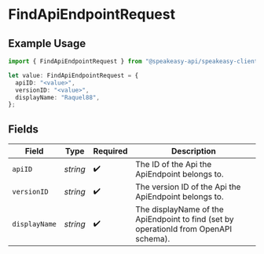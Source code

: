 # FindApiEndpointRequest

## Example Usage

```typescript
import { FindApiEndpointRequest } from "@speakeasy-api/speakeasy-client-sdk-typescript/sdk/models/operations";

let value: FindApiEndpointRequest = {
  apiID: "<value>",
  versionID: "<value>",
  displayName: "Raquel88",
};
```

## Fields

| Field                                                                                | Type                                                                                 | Required                                                                             | Description                                                                          |
| ------------------------------------------------------------------------------------ | ------------------------------------------------------------------------------------ | ------------------------------------------------------------------------------------ | ------------------------------------------------------------------------------------ |
| `apiID`                                                                              | *string*                                                                             | :heavy_check_mark:                                                                   | The ID of the Api the ApiEndpoint belongs to.                                        |
| `versionID`                                                                          | *string*                                                                             | :heavy_check_mark:                                                                   | The version ID of the Api the ApiEndpoint belongs to.                                |
| `displayName`                                                                        | *string*                                                                             | :heavy_check_mark:                                                                   | The displayName of the ApiEndpoint to find (set by operationId from OpenAPI schema). |